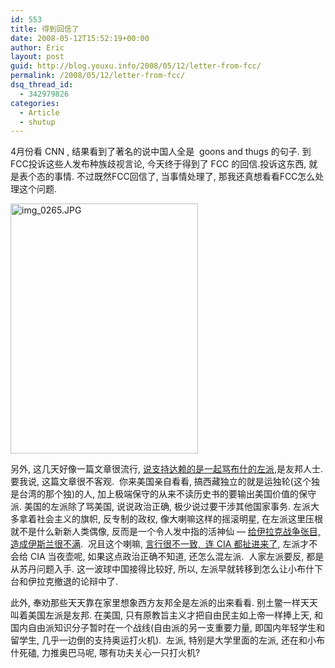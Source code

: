 ```yaml
---
id: 553
title: 得到回信了
date: 2008-05-12T15:52:19+00:00
author: Eric
layout: post
guid: http://blog.youxu.info/2008/05/12/letter-from-fcc/
permalink: /2008/05/12/letter-from-fcc/
dsq_thread_id:
  - 342979826
categories:
  - Article
  - shutup
---
```

4月份看 CNN , 结果看到了著名的说中国人全是  goons and thugs 的句子. 到FCC投诉这些人发布种族歧视言论, 今天终于得到了 FCC 的回信.投诉这东西, 就是表个态的事情. 不过既然FCC回信了, 当事情处理了, 那我还真想看看FCC怎么处理这个问题.

[<img src="http://blog.youxu.info/wp-content/uploads/2008/05/img_0265.JPG" alt="img_0265.JPG" height="400" width="300" />](http://blog.youxu.info/wp-content/uploads/2008/05/img_0265.JPG "img_0265.JPG")

另外, 这几天好像一篇文章很流行, [说支持达赖的是一起骂布什的左派](http://www.my1510.cn/article.php?03d92a6f12a65a9c),是友邦人士.  要我说, 这篇文章很不客观.  你来美国亲自看看, 搞西藏独立的就是运独轮(这个独是台湾的那个独)的人, 加上极端保守的从来不读历史书的要输出美国价值的保守派. 美国的左派除了骂美国, 说说政治正确, 极少说过要干涉其他国家事务. 左派大多拿着社会主义的旗帜, 反专制的政权, 像大喇嘛这样的摇滚明星, 在左派这里压根就不是什么新新人类偶像, 反而是一个令人发中指的活神仙 &#8212; [给伊拉克战争张目, 造成伊斯兰很不满](http://query.nytimes.com/gst/fullpage.html?res=9C02E2DB153AF93BA2575AC0A9659C8B63).  况且这个喇嘛, [言行很不一致,  连 CIA 都扯进来了,](http://www.sacred-texts.com/bud/tib/nytimes.htm) 左派才不会给 CIA 当夜壶呢, 如果这点政治正确不知道, 还怎么混左派.  人家左派要反, 都是从苏丹问题入手. 这一波球中国接得比较好, 所以, 左派早就转移到怎么让小布什下台和伊拉克撤退的论辩中了.

此外, 奉劝那些天天靠在家里想象西方友邦全是左派的出来看看. 别土鳖一样天天叫着美国左派是友邦. 在美国, 只有原教旨主义才把自由民主如上帝一样捧上天, 和国内自由派知识分子暂时在一个战线(自由派的另一支重要力量, 即国内年轻学生和留学生, 几乎一边倒的支持奥运打火机).  左派, 特别是大学里面的左派, 还在和小布什死磕, 力推奥巴马呢, 哪有功夫关心一只打火机?
